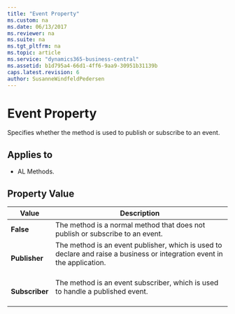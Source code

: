 ```yaml
---
title: "Event Property"
ms.custom: na
ms.date: 06/13/2017
ms.reviewer: na
ms.suite: na
ms.tgt_pltfrm: na
ms.topic: article
ms.service: "dynamics365-business-central"
ms.assetid: b1d795a4-66d1-4ff6-9aa9-30951b31139b
caps.latest.revision: 6
author: SusanneWindfeldPedersen
---
```


 

# Event Property
Specifies whether the method is used to publish or subscribe to an event.  

## Applies to  

-   AL Methods.  

## Property Value  

|Value|Description|  
|-----------|-----------------|  
|**False**|The method is a normal method that does not publish or subscribe to an event.|  
|**Publisher**|The method is an event publisher, which is used to declare and raise a business or integration event in the application.<br /><br /> <!-- For more information, see [Publishing Events](Publishing-Events.md). -->|  
|**Subscriber**|The method is an event subscriber, which is used to handle a published event.<br /><br /> <!-- //NAV  For more information, see [Subscribing to Events](Subscribing-to-Events.md).-->|  
<!--
## Remarks  
 For more information about events, see [Events in Microsoft Dynamics NAV](Events-in-Microsoft-Dynamics-NAV.md).  

## See Also  
 [Raising Events](Raising-Events.md)   
 [AL Method Statements](../devenv-al-method-statements.md)
-->